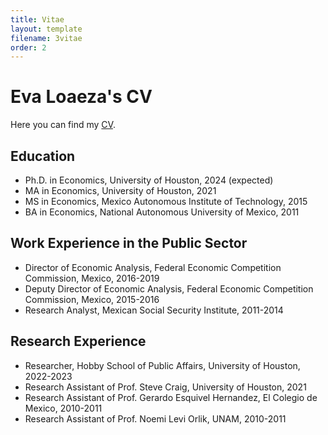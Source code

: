 ```yaml
---
title: Vitae
layout: template
filename: 3vitae
order: 2
--- 
```


# Eva Loaeza's CV
Here you can find my <a href="/files/EvaLoaeza_CV_2022.pdf">CV</a>.

## Education
- Ph.D. in Economics, University of Houston, 2024 (expected)
- MA in Economics, University of Houston, 2021
- MS in Economics, Mexico Autonomous Institute of Technology, 2015
- BA in Economics, National Autonomous University of Mexico, 2011

## Work Experience in the Public Sector
- Director of Economic Analysis, Federal Economic Competition Commission, Mexico, 2016-2019
- Deputy Director of Economic Analysis, Federal Economic Competition Commission, Mexico, 2015-2016
- Research Analyst, Mexican Social Security Institute, 2011-2014

## Research Experience
- Researcher, Hobby School of Public Affairs, University of Houston, 2022-2023
- Research Assistant of Prof. Steve Craig, University of Houston, 2021
- Research Assistant of Prof. Gerardo Esquivel Hernandez, El Colegio de Mexico, 2010-2011
- Research Assistant of Prof. Noemi Levi Orlik, UNAM, 2010-2011

